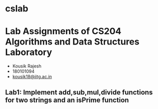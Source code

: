 # cslab
# Lab Assignments of CS204 Algorithms and Data Structures Laboratory
* Kousik Rajesh
* 180101094
* kousik18@iitg.ac.in


## Lab1: Implement add,sub,mul,divide functions for two strings and an isPrime function
